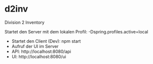 # d2inv
Division 2 Inventory

Startet den Server mit dem lokalen Profil: -Dspring.profiles.active=local

* Startet den Client (Dev): npm start
* Aufruf der UI im Server
* API: http://localhost:8080/api
* UI: http://localhost:8080/ui